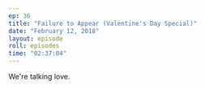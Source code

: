 ```yaml
---
ep: 36
title: "Failure to Appear (Valentine's Day Special)"
date: "February 12, 2018"
layout: episode
roll: episodes
time: "02:37:04"
---
```


We're talking love.

